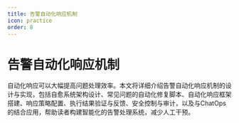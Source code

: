 ```yaml
---
title: 告警自动化响应机制
icon: practice
order: 8
---
```


# 告警自动化响应机制

自动化响应可以大幅提高问题处理效率。本文将详细介绍告警自动化响应机制的设计与实现，包括自愈系统架构设计、常见问题的自动化修复脚本、自动化响应框架搭建、响应策略配置、执行结果验证与反馈、安全控制与审计，以及与ChatOps的结合应用，帮助读者构建智能化的告警处理系统，减少人工干预。
